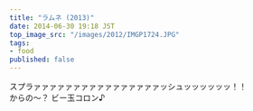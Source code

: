 ```yaml
---
title: "ラムネ (2013)"
date: 2014-06-30 19:18 JST
top_image_src: "/images/2012/IMGP1724.JPG"
tags:
- food
published: false
---
```

スプラァァァァァァァァァァァァァァァァッシュッッッッッッ！！  
からの～？ ビー玉コロン♪